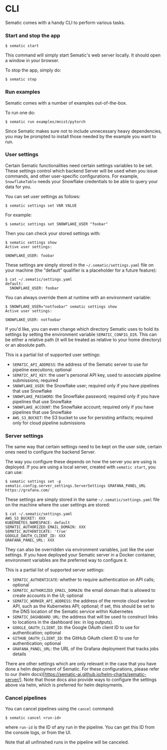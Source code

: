 # CLI

Sematic comes with a handy CLI to perform various tasks.

### Start and stop the app

```shell
$ sematic start
```

This command will simply start Sematic's web server locally. It should open a
window in your browser.

To stop the app, simply do:

```shell
$ sematic stop
```

### Run examples

Sematic comes with a number of examples out-of-the-box.

To run one do:

```shell
$ sematic run examples/mnist/pytorch
```

Since Sematic makes sure not to include unnecessary heavy dependencies, you may
be prompted to install those needed by the example you want to run.

### User settings

Certain Sematic functionalities need certain settings variables to be set.
These settings control which backend Server will be used when you issue
commands, and other user-specific configurations. For example, `SnowflakeTable`
needs your Snowflake credentials to be able to query your data for you.

You can set user settings as follows:

```shell
$ sematic settings set VAR VALUE
```

For example:

```shell
$ sematic settings set SNOWFLAKE_USER "foobar"
```

Then you can check your stored settings with:

```shell
$ sematic settings show
Active user settings:

SNOWFLAKE_USER: foobar
```

These settings are simply stored in the `~/.sematic/settings.yaml` file on
your machine (the "default" qualifier is a placeholder for a future feature):

```shell
$ cat ~/.sematic/settings.yaml
default:
  SNOWFLAKE_USER: foobar
```

You can always override them at runtime with an environment variable:

```shell
$ SNOWFLAKE_USER="notfoobar" sematic settings show
Active user settings:

SNOWFLAKE_USER: notfoobar
```

If you'd like, you can even change which directory Sematic uses to hold its
settings by setting the environment variable `SEMATIC_CONFIG_DIR`. This can
be either a relative path (it will be treated as relative to your home
directory) or an absolute path.

This is a partial list of supported user settings:
- `SEMATIC_API_ADDRESS`: the address of the Sematic server to use for pipeline
  executions; optional
- `SEMATIC_API_KEY`: the user's personal API key, used to associate pipeline
  submissions; required
- `SNOWFLAKE_USER`: the Snowflake user; required only if you have pipelines
  that use Snowflake
- `SNOWFLAKE_PASSWORD`: the Snowflake password; required only if you have
  pipelines that use Snowflake
- `SNOWFLAKE_ACCOUNT`: the Snowflake account; required only if you have
  pipelines that use Snowflake
- `AWS_S3_BUCKET`: the S3 bucket to use for persisting artifacts; required only
  for cloud pipeline submissions

### Server settings

The same way that certain settings need to be kept on the user side, certain
ones need to configure the backend Server.

The way you configure these depends on how the server you are using is deployed.
If you are using a local server, created with `sematic start`, you can use:

```shell
$ sematic settings set -p sematic.config.server_settings.ServerSettings GRAFANA_PANEL_URL https://grafana.com/
```

These settings are simply stored in the same `~/.sematic/settings.yaml` file on the
machine where the user settings are stored:

```shell
$ cat ~/.sematic/settings.yaml
AWS_S3_BUCKET: XXX
KUBERNETES_NAMESPACE: default
SEMATIC_AUTHORIZED_EMAIL_DOMAIN: XXX
SEMATIC_AUTHENTICATE: 'true'
GOOGLE_OAUTH_CLIENT_ID: XXX
GRAFANA_PANEL_URL: XXX
```

They can also be overridden via environment variables, just like the user
settings. If you have deployed your Sematic server in a Docker container, environment
variables are the preferred way to configure it.

This is a partial list of supported server settings:
- `SEMATIC_AUTHENTICATE`: whether to require authentication on API calls;
  optional
- `SEMATIC_AUTHORIZED_EMAIL_DOMAIN`: the email domain that is allowed to create
  accounts in the UI; optional
- `SEMATIC_WORKER_API_ADDRESS`: the address of the remote cloud worker API,
  such as the Kubernetes API; optional; if set, this should be set to the DNS
  location of the Sematic service within Kubernetes
- `SEMATIC_DASHBOARD_URL`: the address that will be used to construct links
  to locations in the dashboard (ex: in log outputs).
- `GOOGLE_OAUTH_CLIENT_ID`: the Google OAuth client ID to use for
  authentication; optional
- `GITHUB_OAUTH_CLIENT_ID`: the GitHub OAuth client ID to use for
  authentication; optional
- `GRAFANA_PANEL_URL`: the URL of the Grafana deployment that tracks jobs
  details

There are other settings which are only relevant in the case that you have done
a helm deployment of Sematic. For these configurations, please refer to our
(helm docs)[https://sematic-ai.github.io/helm-charts/sematic-server/].
Note that those docs also provide ways to configure the settings above via helm,
which is preferred for helm deployments.

### Cancel pipelines

You can cancel pipelines using the `cancel` command:

```shell
$ sematic cancel <run-id>
```

where `run-id` is the ID of any run in the pipeline. You can get this ID from
the console logs, or from the UI.

Note that all unfinished runs in the pipeline will be canceled.
